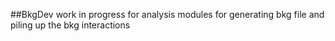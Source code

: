 ##BkgDev
work in progress for analysis modules for generating bkg file and piling up the bkg interactions
